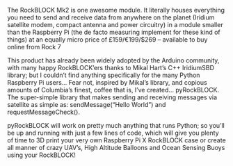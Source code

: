 The RockBLOCK Mk2 is one awesome module. It literally houses everything you need to send and receive data from anywhere on the planet (Iridium satellite modem, compact antenna and power circuitry) in a module smaller than the Raspberry Pi (the de facto measuring implement for these kind of things) at an equally micro price of £159/€199/$269 – available to buy online from Rock 7

This product has already been widely adopted by the Arduino community, with many happy RockBLOCK’ers thanks to Mikal Hart’s C++ IridiumSBD library; but I couldn’t find anything specifically for the many Python Raspberry Pi users… Fear not, inspired by Mikal’s library, and copious amounts of Columbia’s finest, coffee that is, I’ve created… pyRockBLOCK. The super-simple library that makes sending and receiving messages via satellite as simple as: sendMessage(“Hello World”) and requestMessageCheck().

pyRockBLOCK will work on pretty much anything that runs Python; so you’ll be up and running with just a few lines of code, which will give you plenty of time to 3D print your very own Raspberry Pi X RockBLOCK case or create all manner of crazy UAV’s, High Altitude Balloons and Ocean Sensing Buoys using your RockBLOCK!
